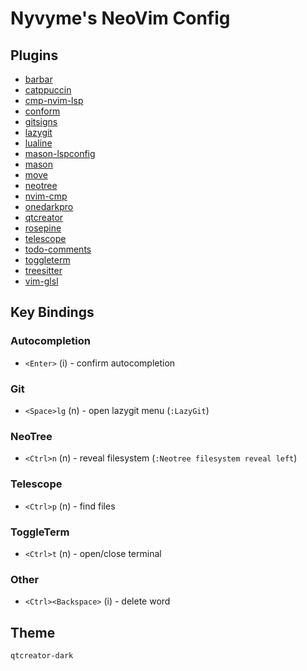 # Nyvyme's NeoVim Config

## Plugins
- [barbar](https://github.com/romgrk/barbar.nvim)
- [catppuccin](https://github.com/catppuccin/nvim)
- [cmp-nvim-lsp](https://github.com/hrsh7th/cmp-nvim-lsp)
- [conform](https://github.com/stevearc/conform.nvim)
- [gitsigns](https://github.com/lewis6991/gitsigns.nvim)
- [lazygit](https://github.com/kdheepak/lazygit.nvim)
- [lualine](https://github.com/nvim-lualine/lualine.nvim)
- [mason-lspconfig](https://github.com/williamboman/mason-lspconfig.nvim)
- [mason](https://github.com/williamboman/mason.nvim)
- [move](https://github.com/fedepujol/move.nvim)
- [neotree](https://github.com/nvim-neo-tree/neo-tree.nvim)
- [nvim-cmp](https://github.com/hrsh7th/nvim-cmp)
- [onedarkpro](https://github.com/olimorris/onedarkpro.nvim)
- [qtcreator](https://github.com/Nyvyme/qtcreator.nvim)
- [rosepine](https://github.com/rose-pine/neovim)
- [telescope](https://github.com/nvim-telescope/telescope.nvim)
- [todo-comments](https://github.com/folke/todo-comments.nvim)
- [toggleterm](https://github.com/akinsho/toggleterm.nvim)
- [treesitter](https://github.com/nvim-treesitter/nvim-treesitter)
- [vim-glsl](https://github.com/tikhomirov/vim-glsl)

## Key Bindings
### Autocompletion
* `<Enter>` (i) - confirm autocompletion

### Git
* `<Space>lg` (n) - open lazygit menu (`:LazyGit`)

### NeoTree
* `<Ctrl>n` (n) - reveal filesystem (`:Neotree filesystem reveal left`)

### Telescope
* `<Ctrl>p` (n) - find files

### ToggleTerm
* `<Ctrl>t` (n) - open/close terminal

### Other
* `<Ctrl><Backspace>` (i) - delete word

## Theme
`qtcreator-dark`
